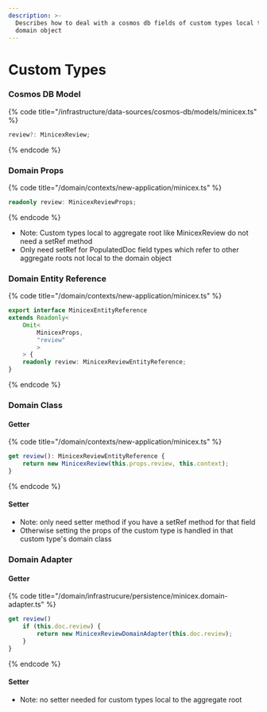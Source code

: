 ```yaml
---
description: >-
  Describes how to deal with a cosmos db fields of custom types local to that
  domain object
---
```


# Custom Types

### Cosmos DB Model

{% code title="/infrastructure/data-sources/cosmos-db/models/minicex.ts" %}
```typescript
review?: MinicexReview;
```
{% endcode %}

### Domain Props

{% code title="/domain/contexts/new-application/minicex.ts" %}
```typescript
readonly review: MinicexReviewProps;
```
{% endcode %}

* Note: Custom types local to aggregate root like MinicexReview do not need a setRef method
* Only need setRef for PopulatedDoc field types which refer to other aggregate roots not local to the domain object

### Domain Entity Reference

{% code title="/domain/contexts/new-application/minicex.ts" %}
```typescript
export interface MinicexEntityReference 
extends Readonly<
    Omit<
        MinicexProps,
        "review"
        >
    > {
    readonly review: MinicexReviewEntityReference;
}
```
{% endcode %}

### Domain Class

#### Getter

{% code title="/domain/contexts/new-application/minicex.ts" %}
```typescript
get review(): MinicexReviewEntityReference {
    return new MinicexReview(this.props.review, this.context);
}
```
{% endcode %}

#### Setter

* Note: only need setter method if you have a setRef method for that field
* Otherwise setting the props of the custom type is handled in that custom type's domain class

### Domain Adapter

#### Getter

{% code title="/domain/infrastrucure/persistence/minicex.domain-adapter.ts" %}
```typescript
get review()
    if (this.doc.review) {
        return new MinicexReviewDomainAdapter(this.doc.review);
    }
}
```
{% endcode %}

#### Setter

* Note: no setter needed for custom types local to the aggregate root

